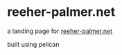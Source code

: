 

# reeher-palmer.net

a landing page for [reeher-palmer.net](https://reeher-palmer.net/)

built using pelican